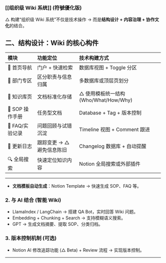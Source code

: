 
### **[[组织级 Wiki 系统]] (符號優化版)**

△ 构建“组织级 Wiki 系统”不仅是技术操作 → 而是**结构设计 + 内容治理 + 协作文化**的结合。

## 二、结构设计：Wiki 的核心构件

| 模块 | 功能定位 | 技术构建方式 |
| :--- | :--- | :--- |
| 🧭 首页导航 | 门户 + 快速检索 | 数据库视图 + Toggle 分区 |
| 🏢 部门专区 | 区分职责与信息归属 | 多数据库或顶层页划分 |
| 🧠 知识库页 | 文档标准化存储 | △ 使用模板统一结构 (Who/What/How/Why) |
| 📝 SOP 操作手册 | 任务型文档 | Database + Tag + 版本控制 |
| 🧪 FAQ/实验记录 | 问题回顾与试错沉淀 | Timeline 视图 + Comment 跟进 |
| 🔄 更新日志 | 跟踪变更 → △ 避免信息陈旧 | Changelog 数据库 + 自动提醒 |
| 🔍 全局搜索 | 快速定位知识内容 | Notion 全局搜索或外部插件 |

---

*   **文档模板自动生成**：Notion Template → 快速生成 SOP、FAQ 等。

### 2. 与 AI 结合 (智能 Wiki)

*   LlamaIndex / LangChain → 搭建 QA Bot，实时回答 Wiki 问题。
*   Embedding + Chunking + Search → 支持模糊语义搜索。
*   GPT → 生成文档摘要、提取 SOP、分类归档。

### 3. 版本控制机制 (可选)

*   Notion AI 修改追踪功能 (△ Beta) + Review 流程 → 实现版本控制。

---